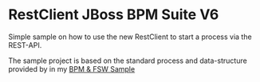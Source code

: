 RestClient JBoss BPM Suite V6
=============================

Simple sample on how to use the new RestClient to start a process via the REST-API.

The sample project is based on the standard process and data-structure provided by in my [BPM & FSW Sample](https://github.com/PatrickSteiner/BPM_FSW_Docker)
